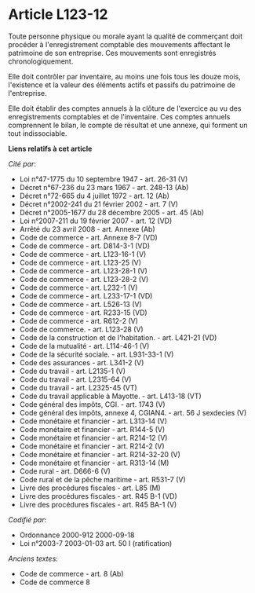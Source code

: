 # Article L123-12

Toute personne physique ou morale ayant la qualité de commerçant doit procéder à l'enregistrement comptable des mouvements
affectant le patrimoine de son entreprise. Ces mouvements sont enregistrés chronologiquement.

Elle doit contrôler par inventaire, au moins une fois tous les douze mois, l'existence et la valeur des éléments actifs et
passifs du patrimoine de l'entreprise.

Elle doit établir des comptes annuels à la clôture de l'exercice au vu des enregistrements comptables et de l'inventaire. Ces
comptes annuels comprennent le bilan, le compte de résultat et une annexe, qui forment un tout indissociable.

**Liens relatifs à cet article**

_Cité par_:

  - Loi n°47-1775 du 10 septembre 1947 - art. 26-31 (V)
  - Décret n°67-236 du 23 mars 1967 - art. 248-13 (Ab)
  - Décret n°72-665 du 4 juillet 1972 - art. 12 (Ab)
  - Décret n°2002-241 du 21 février 2002 - art. 7 (V)
  - Décret n°2005-1677 du 28 décembre 2005 - art. 45 (Ab)
  - Loi n°2007-211 du 19 février 2007 - art. 12 (VD)
  - Arrêté du 23 avril 2008 - art. Annexe (Ab)
  - Code de commerce - art. Annexe 8-7 (VD)
  - Code de commerce - art. D814-3-1 (VD)
  - Code de commerce - art. L123-16-1 (V)
  - Code de commerce - art. L123-25 (V)
  - Code de commerce - art. L123-28-1 (V)
  - Code de commerce - art. L123-28-2 (V)
  - Code de commerce - art. L232-1 (V)
  - Code de commerce - art. L233-17-1 (VD)
  - Code de commerce - art. L526-13 (V)
  - Code de commerce - art. R233-15 (VD)
  - Code de commerce - art. R612-2 (V)
  - Code de commerce. - art. L123-28 (V)
  - Code de la construction et de l'habitation. - art. L421-21 (VD)
  - Code de la mutualité - art. L114-46-1 (V)
  - Code de la sécurité sociale. - art. L931-33-1 (V)
  - Code des assurances - art. L341-2 (V)
  - Code du travail - art. L2135-1 (V)
  - Code du travail - art. L2315-64 (V)
  - Code du travail - art. L2325-45 (VT)
  - Code du travail applicable à Mayotte. - art. L413-18 (VT)
  - Code général des impôts, CGI. - art. 1743 (V)
  - Code général des impôts, annexe 4, CGIAN4. - art. 56 J sexdecies (V)
  - Code monétaire et financier - art. L313-14 (V)
  - Code monétaire et financier - art. R144-5 (V)
  - Code monétaire et financier - art. R214-12 (V)
  - Code monétaire et financier - art. R214-2 (V)
  - Code monétaire et financier - art. R214-32-20 (V)
  - Code monétaire et financier - art. R313-14 (M)
  - Code rural - art. D666-6 (V)
  - Code rural et de la pêche maritime - art. R531-7 (V)
  - Livre des procédures fiscales - art. L85 (M)
  - Livre des procédures fiscales - art. R45 B-1 (VD)
  - Livre des procédures fiscales - art. R45 BA-1 (V)

_Codifié par_:

  - Ordonnance 2000-912 2000-09-18
  - Loi n°2003-7 2003-01-03 art. 50 I (ratification)

_Anciens textes_:

  - Code de commerce - art. 8 (Ab)
  - Code de commerce 8
